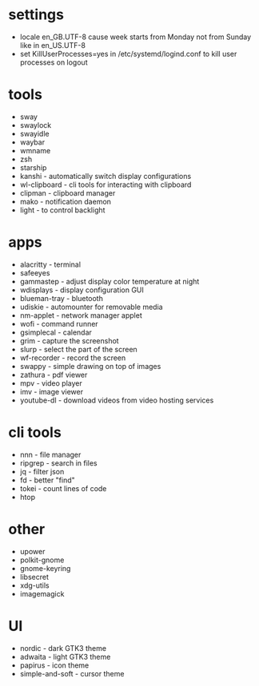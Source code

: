 # settings
* locale en_GB.UTF-8 cause week starts from Monday not from Sunday like in en_US.UTF-8
* set KillUserProcesses=yes in /etc/systemd/logind.conf to kill user processes on logout

# tools
* sway
* swaylock
* swayidle
* waybar
* wmname
* zsh
* starship
* kanshi - automatically switch display configurations
* wl-clipboard - cli tools for interacting with clipboard
* clipman - clipboard manager
* mako - notification daemon
* light - to control backlight

# apps
* alacritty - terminal
* safeeyes
* gammastep - adjust display color temperature at night
* wdisplays - display configuration GUI
* blueman-tray - bluetooth
* udiskie - automounter for removable media
* nm-applet - network manager applet
* wofi - command runner
* gsimplecal - calendar
* grim - capture the screenshot
* slurp - select the part of the screen
* wf-recorder - record the screen
* swappy - simple drawing on top of images
* zathura - pdf viewer
* mpv - video player
* imv - image viewer
* youtube-dl - download videos from video hosting services

# cli tools
* nnn - file manager
* ripgrep - search in files
* jq - filter json
* fd - better "find"
* tokei - count lines of code
* htop

# other
* upower
* polkit-gnome
* gnome-keyring
* libsecret
* xdg-utils
* imagemagick

# UI
* nordic - dark GTK3 theme
* adwaita - light GTK3 theme
* papirus - icon theme
* simple-and-soft - cursor theme
